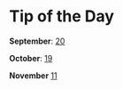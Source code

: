 Tip of the Day
==============

**September**:
[20](./lists.md)

**October**:
[19](./lineLength.md)

**November**
[11](./tests.md)
